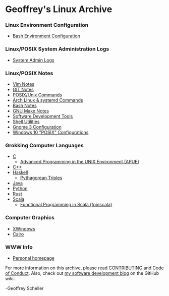 # Geoffrey's Linux Archive
### Linux Environment Configuration
  - [Bash Environment Configuration](bashEnvConf)
### Linux/POSIX System Administration Logs
  - [System Admin Logs](adminLogs)
### Linux/POSIX Notes
  - [Vim Notes](notes/VimNotes)
  - [GIT Notes](notes/gitNotes.txt)
  - [POSIX/Unix Commands](notes/unixCommands.txt)
  - [Arch Linux & systemd Commands](notes/archLinuxNotes.txt)
  - [Bash Notes](notes/bashNotes.txt)
  - [GNU Make Notes](notes/makeNotes.md)
  - [Software Development Tools](notes/softwareDevTools.md)
  - [Shell Utilities](notes/shellUtilities.txt)
  - [Gnome 3 Configuration](notes/gnome3Conf.md)
  - [Windows 10 "POSIX" Configurations](notes/Win10EnvConf/)
### Grokking Computer Languages
  - [C](grok/C)
    - [Advanced Programming in the UNIX Environment (APUE)](grok/C/APUE)
  - [C++](grok/C++)
  - [Haskell](grok/Haskell/)
    - [Pythagorean Triples](grok/Haskell/pythagTriples)
  - [Java](grok/Java/)
  - [Python](grok/Python)
  - [Rust](grok/Rust/)
  - [Scala](grok/Scala/)
    - [Functional Programming in Scala (fpinscala)](grok/Scala/fpinscala)
### Computer Graphics
  - [XWindows](graphics/XWindows)
  - [Cairo](graphics/Cairo)
### WWW Info
  - [Personal homepage](web/)


For more information on this archive, please read
[CONTRIBUTING](CONTRIBUTING.md)
and
[Code of Conduct](CODE_OF_CONDUCT.md).
Also, check out
[my software development blog](https://github.com/grscheller/scheller-linux-archive/wiki/GRScheller-Software-Development-Blog)
on the GitHub wiki.

-Geoffrey Scheller
